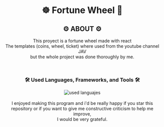 <div align="center">
  <h1>☸️ Fortune Wheel 🎡</h1>
</div>

<div align="center">
  <h2>⚙️ ABOUT ⚙️</h2>
  <p>This proyect is a fortune wheel made with react<br>
  The templates (coins, wheel, ticket) where used from the youtube channel JAV<br>
  but the whole project was done thoroughly by me.</p>
</div>
<br>
<div align="center">
  <h3> 🛠️ <strong> Used Languages, Frameworks, and Tools </strong> 🛠️</h3>
  <img src="https://skillicons.dev/icons?i=react,vite,git,github,html,css,js" alt="used languajes"/>
</div>
<br>
<div align="center">
  I enjoyed making this program and i'd be really happy if you star this<br>
  repository or if you want to give me constructive criticism to help me improve, <br>
  I would be very grateful.<br>
</div>
